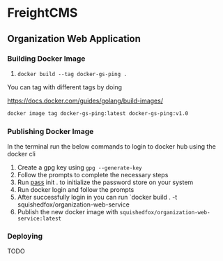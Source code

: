 # FreightCMS

## Organization Web Application

### Building Docker Image

1. `docker build --tag docker-gs-ping .`

You can tag with different tags by doing

https://docs.docker.com/guides/golang/build-images/

```sh
docker image tag docker-gs-ping:latest docker-gs-ping:v1.0
```

### Publishing Docker Image

In the terminal run the below commands to login to docker hub using the docker cli

1. Create a gpg key using `gpg --generate-key`
2. Follow the prompts to complete the necessary steps
3. Run [pass](https://www.passwordstore.org/) init . to initialize the password store on your system
4. Run docker login and follow the prompts
5. After successfully login in you can run `docker build . -t squishedfox/organization-web-service
6. Publish the new docker image with `squishedfox/organization-web-service:latest`

### Deploying

TODO
